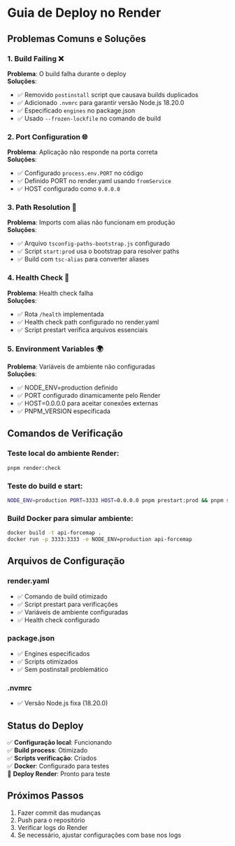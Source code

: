 # Guia de Deploy no Render

## Problemas Comuns e Soluções

### 1. **Build Failing** ❌
**Problema**: O build falha durante o deploy  
**Soluções**:
- ✅ Removido `postinstall` script que causava builds duplicados
- ✅ Adicionado `.nvmrc` para garantir versão Node.js 18.20.0
- ✅ Especificado `engines` no package.json
- ✅ Usado `--frozen-lockfile` no comando de build

### 2. **Port Configuration** 🌐
**Problema**: Aplicação não responde na porta correta  
**Soluções**:
- ✅ Configurado `process.env.PORT` no código
- ✅ Definido PORT no render.yaml usando `fromService`
- ✅ HOST configurado como `0.0.0.0`

### 3. **Path Resolution** 📁
**Problema**: Imports com alias não funcionam em produção  
**Soluções**:
- ✅ Arquivo `tsconfig-paths-bootstrap.js` configurado
- ✅ Script `start:prod` usa o bootstrap para resolver paths
- ✅ Build com `tsc-alias` para converter aliases

### 4. **Health Check** 🏥
**Problema**: Health check falha  
**Soluções**:
- ✅ Rota `/health` implementada
- ✅ Health check path configurado no render.yaml
- ✅ Script prestart verifica arquivos essenciais

### 5. **Environment Variables** 🌍
**Problema**: Variáveis de ambiente não configuradas  
**Soluções**:
- ✅ NODE_ENV=production definido
- ✅ PORT configurado dinamicamente pelo Render
- ✅ HOST=0.0.0.0 para aceitar conexões externas
- ✅ PNPM_VERSION especificada

## Comandos de Verificação

### Teste local do ambiente Render:
```bash
pnpm render:check
```

### Teste do build e start:
```bash
NODE_ENV=production PORT=3333 HOST=0.0.0.0 pnpm prestart:prod && pnpm start:prod
```

### Build Docker para simular ambiente:
```bash
docker build -t api-forcemap .
docker run -p 3333:3333 -e NODE_ENV=production api-forcemap
```

## Arquivos de Configuração

### render.yaml
- ✅ Comando de build otimizado
- ✅ Script prestart para verificações
- ✅ Variáveis de ambiente configuradas
- ✅ Health check configurado

### package.json
- ✅ Engines especificados
- ✅ Scripts otimizados
- ✅ Sem postinstall problemático

### .nvmrc
- ✅ Versão Node.js fixa (18.20.0)

## Status do Deploy

✅ **Configuração local**: Funcionando  
✅ **Build process**: Otimizado  
✅ **Scripts verificação**: Criados  
✅ **Docker**: Configurado para testes  
🔄 **Deploy Render**: Pronto para teste  

## Próximos Passos

1. Fazer commit das mudanças
2. Push para o repositório
3. Verificar logs do Render
4. Se necessário, ajustar configurações com base nos logs
